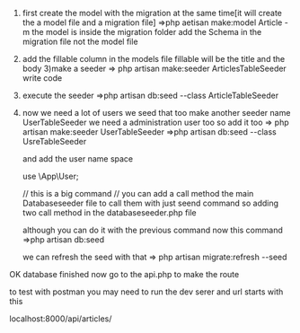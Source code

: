 1) first create the model with the migration at the same time[it will create the a model file and  a migration file]
    =>php aetisan make:model Article -m
    the model is inside the migration folder
    add the Schema in the migration file
    not the model file

    
2) add the fillable column in the models file
    fillable will be the title and the body
3)make a seeder
    => php artisan make:seeder ArticlesTableSeeder
    write code
4) execute the seeder
    =>php artisan db:seed --class ArticleTableSeeder

5) now we need a lot of users we seed that too
    make another seeder name UserTableSeeder
    we need a administration user too so add it too
    => php artisan make:seeder UserTableSeeder
    =>php artisan db:seed --class UsreTableSeeder



    and add the user name space

    use \App\User; 

    // this is a big command 
    // you can add a call method the main Databaseseeder file to call them with just seend command
    so adding two call method in the databaseseeder.php file

    although you can do it with the previous command
    now this command
    =>php artisan db:seed

    we can refresh the seed with that
    => php artisan migrate:refresh --seed

OK database finished now go to the api.php
to make the route

to test with postman you may need to run the dev serer
and 
url starts with this

localhost:8000/api/articles/